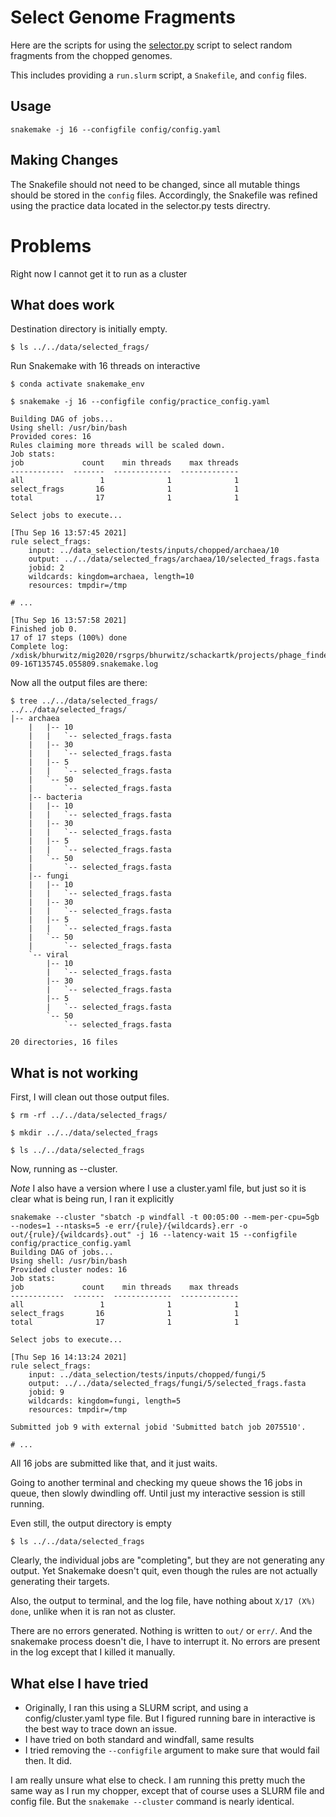 # Select Genome Fragments

Here are the scripts for using the [selector.py](https://github.com/schackartk/challenging-phage-finders/tree/main/src/data_selection) script to select random fragments from the chopped genomes.

This includes providing a `run.slurm` script, a `Snakefile`, and `config` files.

## Usage

```
snakemake -j 16 --configfile config/config.yaml
```

## Making Changes

The Snakefile should not need to be changed, since all mutable things should be stored in the `config` files. Accordingly, the Snakefile was refined using the practice data located in the selector.py tests directry.

# Problems

Right now I cannot get it to run as a cluster

## What does work

Destination directory is initially empty.

```console
$ ls ../../data/selected_frags/

```

Run Snakemake with 16 threads on interactive

```console
$ conda activate snakemake_env

$ snakemake -j 16 --configfile config/practice_config.yaml

Building DAG of jobs...
Using shell: /usr/bin/bash
Provided cores: 16
Rules claiming more threads will be scaled down.
Job stats:
job             count    min threads    max threads
------------  -------  -------------  -------------
all                 1              1              1
select_frags       16              1              1
total              17              1              1

Select jobs to execute...

[Thu Sep 16 13:57:45 2021]
rule select_frags:
    input: ../data_selection/tests/inputs/chopped/archaea/10
    output: ../../data/selected_frags/archaea/10/selected_frags.fasta
    jobid: 2
    wildcards: kingdom=archaea, length=10
    resources: tmpdir=/tmp

# ...

[Thu Sep 16 13:57:58 2021]
Finished job 0.
17 of 17 steps (100%) done
Complete log: /xdisk/bhurwitz/mig2020/rsgrps/bhurwitz/schackartk/projects/phage_finders/src/select_frags/.snakemake/log/2021-09-16T135745.055809.snakemake.log
```

Now all the output files are there:

```console
$ tree ../../data/selected_frags/
../../data/selected_frags/                                                                                                                                                 |-- archaea
    |   |-- 10
    |   |   `-- selected_frags.fasta
    |   |-- 30
    |   |   `-- selected_frags.fasta
    |   |-- 5
    |   |   `-- selected_frags.fasta
    |   `-- 50
    |       `-- selected_frags.fasta
    |-- bacteria
    |   |-- 10
    |   |   `-- selected_frags.fasta
    |   |-- 30
    |   |   `-- selected_frags.fasta
    |   |-- 5
    |   |   `-- selected_frags.fasta
    |   `-- 50
    |       `-- selected_frags.fasta
    |-- fungi
    |   |-- 10
    |   |   `-- selected_frags.fasta
    |   |-- 30
    |   |   `-- selected_frags.fasta
    |   |-- 5
    |   |   `-- selected_frags.fasta
    |   `-- 50
    |       `-- selected_frags.fasta
    `-- viral
        |-- 10
        |   `-- selected_frags.fasta
        |-- 30
        |   `-- selected_frags.fasta
        |-- 5
        |   `-- selected_frags.fasta
        `-- 50
            `-- selected_frags.fasta
            
20 directories, 16 files 
```

## What is not working

First, I will clean out those output files.

```console
$ rm -rf ../../data/selected_frags/

$ mkdir ../../data/selected_frags

$ ls ../../data/selected_frags

```

Now, running as --cluster.

*Note* I also have a version where I use a cluster.yaml file, but just so it is clear what is being run, I ran it explicitly

```console
snakemake --cluster "sbatch -p windfall -t 00:05:00 --mem-per-cpu=5gb --nodes=1 --ntasks=5 -e err/{rule}/{wildcards}.err -o out/{rule}/{wildcards}.out" -j 16 --latency-wait 15 --configfile config/practice_config.yaml
Building DAG of jobs...
Using shell: /usr/bin/bash
Provided cluster nodes: 16
Job stats:
job             count    min threads    max threads
------------  -------  -------------  -------------
all                 1              1              1
select_frags       16              1              1
total              17              1              1

Select jobs to execute...

[Thu Sep 16 14:13:24 2021]
rule select_frags:
    input: ../data_selection/tests/inputs/chopped/fungi/5
    output: ../../data/selected_frags/fungi/5/selected_frags.fasta
    jobid: 9
    wildcards: kingdom=fungi, length=5
    resources: tmpdir=/tmp
    
Submitted job 9 with external jobid 'Submitted batch job 2075510'.

# ...
```

All 16 jobs are submitted like that, and it just waits.

Going to another terminal and checking my queue shows the 16 jobs in queue, then slowly dwindling off. Until just my interactive session is still running.

Even still, the output directory is empty

```console
$ ls ../../data/selected_frags

```

Clearly, the individual jobs are "completing", but they are not generating any output. Yet Snakemake doesn't quit, even though the rules are not actually generating their targets.

Also, the output to terminal, and the log file, have nothing about `X/17 (X%) done`, unlike when it is ran not as cluster.

There are no errors generated. Nothing is written to `out/` or `err/`. And the snakemake process doesn't die, I have to interrupt it. No errors are present in the log except that I killed it manually.

## What else I have tried

* Originally, I ran this using a SLURM script, and using a config/cluster.yaml type file. But I figured running bare in interactive is the best way to trace down an issue.
* I have tried on both standard and windfall, same results
* I tried removing the `--configfile` argument to make sure that would fail then. It did.

I am really unsure what else to check. I am running this pretty much the same way as I run my chopper, except that of course uses a SLURM file and config file. But the `snakemake --cluster` command is nearly identical.

